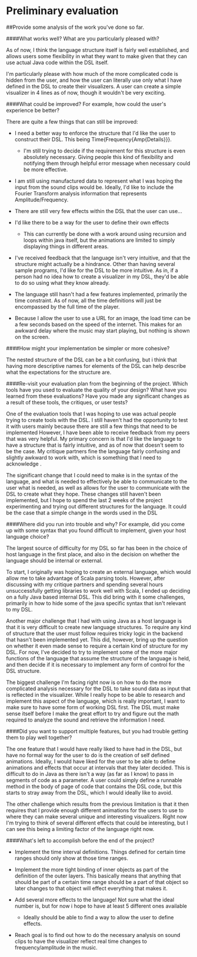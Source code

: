# Preliminary evaluation

##Provide some analysis of the work you've done so far.

####What works well? What are you particularly pleased with?

As of now, I think the language structure itself is fairly well established, and allows users some flexibility in what they want to make given that they can use actual Java code within the DSL itself. 

I'm particularly please with how much of the more complicated code is hidden from the user, and how the user can literally use only what I have defined in the DSL to create their visualizers. A user can create a simple visualizer in 4 lines as of now, though it wouldn't be very exciting. 


####What could be improved? For example, how could the user's experience be better? 

There are quite a few things that can still be improved: 

* I need a better way to enforce the structure that I'd like the user to construct their DSL. This being Time{Frequency{Amp{Details}}}. 
	* I'm still trying to decide if the requirement for this structure is even absolutely necessary. Giving people this kind of flexibility and notifying them through helpful error message when necessary could be more effective.
* I am still using manufactured data to represent what I was hoping the input from the sound clips would be. Ideally, I'd like to include the Fourier Transform analysis information that represents Amplitude/Frequency. 
* There are still very few effects within the DSL that the user can use...
* I'd like there to be a way for the user to define their own effects
	* This can currently be done with a work around using recursion and loops within java itself, but the animations are limited to simply displaying things in different areas. 

* I've received feedback that the language isn't very intuitive, and that the structure might actually be a hindrance. Other than having several sample programs, I'd like for the DSL to be more intuitive. As in, if a person had no idea how to create a visualizer in my DSL, they'd be able to do so using what they know already. 

* The language still hasn't had a few features implemented, primarily the time constraint. As of now, all the time definitions will just be encompassed by the full time of the player. 

* Because I allow the user to use a URL for an image, the load time can be a few seconds based on the speed of the internet. This makes for an awkward delay where the music may start playing, but nothing is shown on the screen. 

####How might your implementation be simpler or more cohesive?

The nested structure of the DSL can be a bit confusing, but i think that having more descriptive names for elements of the DSL can help describe what the expectations for the structure are. 


####Re-visit your evaluation plan from the beginning of the project. Which tools have you used to evaluate the quality of your design? What have you learned from these evaluations? Have you made any significant changes as a result of these tools, the critiques, or user tests?

One of the evaluation tools that I was hoping to use was actual people trying to create tools with the DSL. I still haven't had the opportunity to test it with users mainly because there are still a few things that need to be implemented However, I have been able to receive feedback from my peers that was very helpful. My primary concern is that I'd like the language to have a structure that is fairly intuitive, and as of now that doesn't seem to be the case. My critique partners fine the language fairly confusing and slightly awkward to work with, which is something that I need to acknowledge . 

The significant change that I could need to make is in the syntax of the language, and what is needed to effectively be able to communicate to the user what is needed, as well as allows for the user to communicate with the DSL to create what they hope. These changes still haven't been implemented, but I hope to spend the last 2 weeks of the project experimenting and trying out different structures for the language. It could be the case that a simple change in the words used in the DSL 


####Where did you run into trouble and why? For example, did you come up with some syntax that you found difficult to implement, given your host language choice? 

The largest source of difficulty for my DSL so far has been in the choice of host language in the first place, and also in the decision on whether the language should be internal or external. 

To start, I originally was hoping to create an external language, which would allow me to take advantage of Scala parsing tools. However, after discussing with my critique partners and spending several hours unsuccessfully getting libraries to work well with Scala, I ended up deciding on a fully Java based internal DSL. This did bring with it some challenges, primarily in how to hide some of the java specific syntax that isn't relevant to my DSL. 

Another major challenge that I had with using Java as a host language is that it is very difficult to create new language structures. To require any kind of structure that the user must follow requires tricky logic in the backend that hasn't been implemented yet. This did, however, bring up the question on whether it even made sense to require a certain kind of structure for my DSL. For now, I've decided to try to implement some of the more major functions of the language that assume the structure of the language is held, and then decide if it is necessary to implement any form of control for the DSL structure. 

The biggest challenge I'm facing right now is on how to do the more complicated analysis necessary for the DSL to take sound data as input that is reflected in the visualizer. While I really hope to be able to research and implement this aspect of the language, which is really important, I want to make sure to have some form of working DSL first. The DSL must make sense itself before I make the great effort to try and figure out the math required to analyze the sound and retrieve the information I need. 


####Did you want to support multiple features, but you had trouble getting them to play well together?

The one feature that I would have really liked to have had in the DSL, but have no formal way for the user to do is the creation of self defined animations. Ideally, I would have liked for the user to be able to define animations and effects that occur at intervals that they later decided. This is difficult to do in Java as there isn't a way (as far as I know) to pass in segments of code as a parameter. A user could simply define a runnable method in the body of page of code that contains the DSL code, but this starts to stray away from the DSL, which I would ideally like to avoid. 

The other challenge which results from the previous limitation is that it then requires that I provide enough different animations for the users to use to where they can make several unique and interesting visualizers. Right now I'm trying to think of several different effects that could be interesting, but I can see this being a limiting factor of the language right now. 


####What's left to accomplish before the end of the project?

* Implement the time interval definitions. Things defined for certain time ranges should only show at those time ranges. 
* Implement the more tight binding of inner objects as part of the definition of the outer layers. This basically means that anything that should be part of a certain time range should be a part of that object so later changes to that object will effect everything that makes it. 
* Add several more effects to the language! Not sure what the ideal number is, but for now i hope to have at least 5 different ones available
	* Ideally should be able to find a way to allow the user to define effects. 

* Reach goal is to find out how to do the necessary analysis on sound clips to have the visualizer reflect real time changes to frequency/amplitude in the music. 